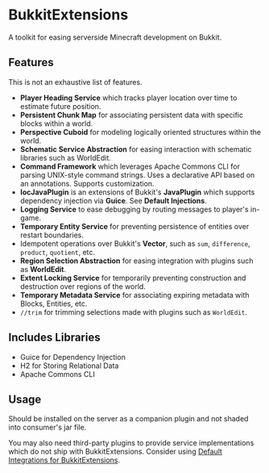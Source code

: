 # BukkitExtensions
A toolkit for easing serverside Minecraft development on Bukkit.

## Features
This is not an exhaustive list of features.
- **Player Heading Service** which tracks player location over time to
estimate future position. 
- **Persistent Chunk Map** for associating persistent data with specific
blocks within a world.
- **Perspective Cuboid** for modeling logically oriented structures within the world.
- **Schematic Service Abstraction** for easing interaction with schematic libraries
such as WorldEdit.
- **Command Framework** which leverages Apache Commons CLI for parsing
UNIX-style command strings. Uses a declarative API based on an annotations.
Supports customization.
- **IocJavaPlugin** is an extensions of Bukkit's **JavaPlugin** which
supports dependency injection via **Guice**. See **Default Injections**.
- **Logging Service** to ease debugging by routing messages to player's 
in-game.
- **Temporary Entity Service** for preventing persistence of entities over
restart boundaries. 
- Idempotent operations over Bukkit's **Vector**, such as `sum`, `difference`,
`product`, `quotient`, etc.
- **Region Selection Abstraction** for easing integration with plugins such as **WorldEdit**.
- **Extent Locking Service** for temporarily preventing construction and destruction over regions of the
world.
- **Temporary Metadata Service** for associating expiring metadata with Blocks, Entities, etc.  
- `//trim` for trimming selections made with plugins such as `WorldEdit`.
  
## Includes Libraries
- Guice for Dependency Injection
- H2 for Storing Relational Data
- Apache Commons CLI

## Usage
Should be installed on the server as a companion plugin and not shaded into consumer's jar file.

You may also need third-party plugins to provide service implementations which do not ship with
BukkitExtensions. Consider using [Default Integrations for BukkitExtensions](https://github.com/duncpro/Default-Integrations-for-BukkitExtensions).
